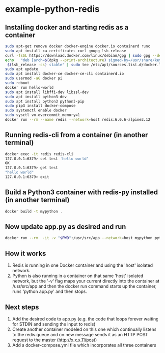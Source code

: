 # example-python-redis   

## Installing docker and starting redis as a container
```bash
sudo apt-get remove docker docker-engine docker.io containerd runc
sudo apt install ca-certificates curl gnupg lsb-release
curl -fsSL https://download.docker.com/linux/debian/gpg | sudo gpg --dearmor -o /usr/share/keyrings/docker-archive-keyring.gpg
echo   "deb [arch=$(dpkg --print-architecture) signed-by=/usr/share/keyrings/docker-archive-keyring.gpg] https://download.docker.com/linux/debian \
 $(lsb_release -cs) stable" | sudo tee /etc/apt/sources.list.d/docker.list > /dev/null
sudo apt update
sudo apt install docker-ce docker-ce-cli containerd.io
sudo usermod -aG docker pi
sudo reboot
docker run hello-world
sudo apt install libffi-dev libssl-dev
sudo apt install python3-dev
sudo apt install python3 python3-pip
sudo pip3 install docker-compose
sudo systemctl enable docker
sudo sysctl vm.overcommit_memory=1
docker run --rm --name redis --network=host redis:6.0.6-alpine3.12
```

## Running redis-cli from a container (in another terminal)
```bash
docker exec -it redis redis-cli
127.0.0.1:6379> set test 'hello world'
OK
127.0.0.1:6379> get test
"hello world"
127.0.0.1:6379> exit
```

## Build a Python3 container with redis-py installed (in another terminal)
```bash
docker build -t mypython .
```

## Now update app.py as desired and run
```bash
docker run --rm  -it -v "$PWD":/usr/src/app --network=host mypython python app.py
```

## How it works

1. Redis is running in one Docker container and using the 'host' isolated network.
2. Python is also running in a container on that same 'host' isolated network, but the '-v' flag maps your current directly into the container at /usr/src/app and then the docker run command starts up the container, runs 'python app.py' and then stops.

## Next steps

1. Add the desired code to app.py (e.g. the code that loops forever waiting for STDIN and sending the input to redis)
2. Create another container modeled on this one which continually listens to the redis queue and on new message sends it as an HTTP POST request to the master (http://x.x.x.11/post)
3. Add a docker-compose.yml file which incorporates all three containers


